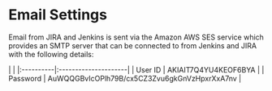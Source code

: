 # Email Settings

Email from JIRA and Jenkins is sent via the Amazon AWS SES service which provides an SMTP server that can be connected
to from Jenkins and JIRA with the following details:

| |
|:----------|:---------------------|
| User ID   | AKIAIT7Q4YU4KEOF6BYA |
| Password  | AuWQQGBvIcOPlh79B/cx5CZ3Zvu6gkGnVzHpxrXxA7nv |

